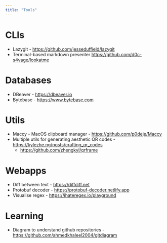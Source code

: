 ```yaml
---
title: "Tools"
---
```


# CLIs

- Lazygit - <https://github.com/jesseduffield/lazygit>
- Terminal-based markdown presenter <https://github.com/d0c-s4vage/lookatme>

# Databases

- DBeaver - <https://dbeaver.io>
- Bytebase - <https://www.bytebase.com>

# Utils

- Maccy - MacOS clipboard manager - <https://github.com/p0deje/Maccy>
- Multiple utils for generating aesthetic QR codes -
  <https://kylezhe.ng/posts/crafting_qr_codes>
  - <https://github.com/zhengkyl/qrframe>

# Webapps

- Diff between text - <https://diffdiff.net>
- Protobuf decoder - <https://protobuf-decoder.netlify.app>
- Visualise regex - <https://ihateregex.io/playground>

# Learning

- Diagram to understand github repositories -
  <https://github.com/ahmedkhaleel2004/gitdiagram>
